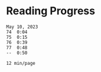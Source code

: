 # Reading Progress

```text
May 10, 2023
74  0:04
75  0:15
76  0:39
77  0:48
--  0:50

12 min/page
```
